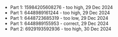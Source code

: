 - Part 1: 15984205608276 - too high, 29 Dec 2024
- Part 1: 6448989161244 - too high, 29 Dec 2024
- Part 1: 6448723685319 - too low, 29 Dec 2024
- Part 1: 6448989155953 - correct, 29 Dec 2024
- Part 2: 6929193592936 - too high, 30 Dec 2024
